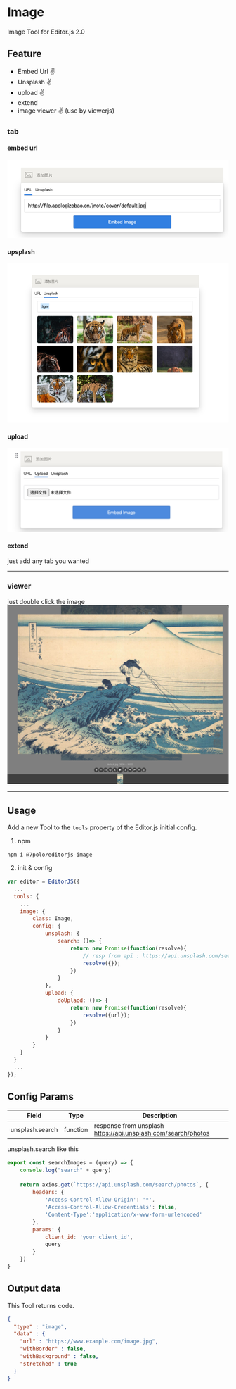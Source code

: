 # Image
Image Tool for Editor.js 2.0

## Feature
- Embed Url ✌️ 
- Unsplash ✌️
- upload ✌️
- extend 
- image viewer ✌️ (use by viewerjs)

### tab
#### embed url
![](./assert/url.png)

#### upsplash
![](./assert/upsplash.png)

#### upload
![](./assert/upload.png)


#### extend
just add any tab you wanted

---

### viewer

just double click the image
![](./assert/view.png)


---


## Usage

Add a new Tool to the `tools` property of the Editor.js initial config.

1. npm
```nodejs
npm i @7polo/editorjs-image
```

2. init & config
```javascript
var editor = EditorJS({
  ...
  tools: {
    ...
    image: {
        class: Image,
        config: {
            unsplash: {
                search: ()=> {
                    return new Promise(function(resolve){
                        // resp from api : https://api.unsplash.com/search/photos 
                        resolve({});
                    })
                }
            },
            upload: {
                doUplaod: ()=> {
                    return new Promise(function(resolve){
                        resolve({url});
                    })
                }
            }
        }
    }
  }
  ...
});
```

## Config Params
| Field          | Type      | Description                     |
| -------------- | --------- | ------------------------------- |
| unsplash.search | function | response from unsplash https://api.unsplash.com/search/photos|

unsplash.search like this
```js
export const searchImages = (query) => {
    console.log("search" + query)

    return axios.get(`https://api.unsplash.com/search/photos`, {
        headers: {
            'Access-Control-Allow-Origin': '*',
            'Access-Control-Allow-Credentials': false,
            'Content-Type':'application/x-www-form-urlencoded'
        },
        params: {
            client_id: 'your client_id',
            query
        }
    })
}
```

## Output data

This Tool returns code.

```json
{
  "type" : "image",
  "data" : {
    "url" : "https://www.example.com/image.jpg",
    "withBorder" : false,
    "withBackground" : false,
    "stretched" : true
  }
}
```


